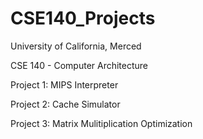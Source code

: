 # CSE140_Projects
University of California, Merced 

CSE 140 - Computer Architecture 

Project 1: MIPS Interpreter

Project 2: Cache Simulator 

Project 3: Matrix Mulitiplication Optimization 
